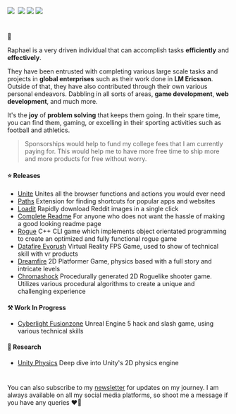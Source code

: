 [<img src="https://user-images.githubusercontent.com/52125687/178482941-d4c19393-79c6-4ef6-a1e0-963a4180688d.png"  >](https://twitter.com/raf_underscore)&nbsp;
[<img src="https://user-images.githubusercontent.com/52125687/178482934-d1822af3-aeba-4403-b179-68c737951854.png"  >](https://www.instagram.com/rafunderscore/)
[<img src="https://user-images.githubusercontent.com/52125687/178482936-e477e381-938e-4a45-8cd1-7022f5596817.png"  >](https://linktr.ee/raf_underscore)
[<img src="https://user-images.githubusercontent.com/52125687/178482938-319c8126-e0e2-4abc-a6a4-efafb0b1b0f7.png"  >](https://rafunderscore.vercel.app/)
#

🤙

Raphael is a very driven individual that can accomplish tasks **efficiently** and **effectively**.

They have been entrusted with completing various large scale tasks and projects in **global enterprises** such as their work done in **LM Ericsson**.
Outside of that, they have also contributed through their own various personal endeavors.
Dabbling in all sorts of areas, **game development**, **web development**, and much more.

It's the **joy** of **problem solving** that keeps them going. In their spare time, you can find them, gaming, or excelling in their sporting activities such as football and athletics.



> Sponsorships would help to fund my college fees that I am currently paying for. This would help me to have more free time to ship more and more products for free without worry. 


#### ⭐ Releases
 
- [Unite](https://github.com/raf-underscore/unite) Unites all the browser functions and actions you would ever need
- [Paths](https://github.com/raf-underscore/paths) Extension for finding shortcuts for popular apps and websites
- [Loadit](https://github.com/raf-underscore/loadit) Rapidly download Reddit images in a single click
- [Complete Readme](https://twitter.com/raf_underscore) For anyone who does not want the hassle of making a good looking readme page
- [Rogue](https://github.com/raf-underscore/rogue) C++ CLI game which implements object orientated programming to create an optimized and fully functional rogue game
- [Datafire Evorush](https://github.com/raf-underscore/datafire-evorush) Virtual Reality FPS Game, used to show of technical skill with vr products
- [Dreamfire](https://github.com/raf-underscore/dreamfire) 2D Platformer Game, physics based with a full story and intricate levels
- [Chromashock](https://github.com/raf-underscore/chromashock) Procedurally generated 2D Roguelike shooter game. Utilizes various procedural algorithms to create a unique and challenging experience

#### ⚒️ Work In Progress

- [Cyberlight Fusionzone](https://github.com/raf-underscore/cyberlight-fusionzone) Unreal Engine 5 hack and slash game, using various technical skills

#### 🤔 Research

- [Unity Physics](https://github.com/raf-underscore/unity-physics-research) Deep dive into Unity's 2D physics engine

#
You can also subscribe to my [newsletter](https://www.getrevue.co/profile/RaphaelS) for updates on my journey. I am always available on all my social media platforms, so shoot me a message if you have any queries ❤️‍🔥
